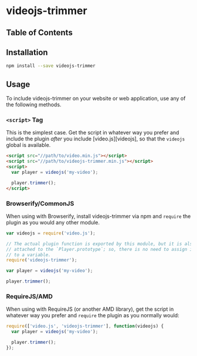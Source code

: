 # videojs-trimmer



## Table of Contents

<!-- START doctoc -->
<!-- END doctoc -->
## Installation

```sh
npm install --save videojs-trimmer
```

## Usage

To include videojs-trimmer on your website or web application, use any of the following methods.

### `<script>` Tag

This is the simplest case. Get the script in whatever way you prefer and include the plugin _after_ you include [video.js][videojs], so that the `videojs` global is available.

```html
<script src="//path/to/video.min.js"></script>
<script src="//path/to/videojs-trimmer.min.js"></script>
<script>
  var player = videojs('my-video');

  player.trimmer();
</script>
```

### Browserify/CommonJS

When using with Browserify, install videojs-trimmer via npm and `require` the plugin as you would any other module.

```js
var videojs = require('video.js');

// The actual plugin function is exported by this module, but it is also
// attached to the `Player.prototype`; so, there is no need to assign it
// to a variable.
require('videojs-trimmer');

var player = videojs('my-video');

player.trimmer();
```

### RequireJS/AMD

When using with RequireJS (or another AMD library), get the script in whatever way you prefer and `require` the plugin as you normally would:

```js
require(['video.js', 'videojs-trimmer'], function(videojs) {
  var player = videojs('my-video');

  player.trimmer();
});
```
